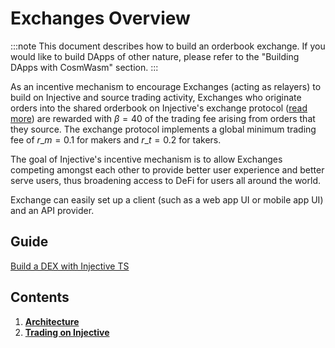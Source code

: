 # Exchanges Overview

:::note This document describes how to build an orderbook exchange. If you would like to build DApps of other nature, please refer to the "Building DApps with CosmWasm" section. :::

As an incentive mechanism to encourage Exchanges (acting as relayers) to build on Injective and source trading activity, Exchanges who originate orders into the shared orderbook on Injective's exchange protocol ([read more](../../modules/Injective/exchange/)) are rewarded with $\beta = 40%$ of the trading fee arising from orders that they source. The exchange protocol implements a global minimum trading fee of $r\_m=0.1%$ for makers and $r\_t=0.2%$ for takers.

The goal of Injective's incentive mechanism is to allow Exchanges competing amongst each other to provide better user experience and better serve users, thus broadening access to DeFi for users all around the world.

Exchange can easily set up a client (such as a web app UI or mobile app UI) and an API provider.

## Guide

[Build a DEX with Injective TS](https://github.com/InjectiveLabs/injective-ts/wiki/08BuildingDappsDex)

## Contents

1. [**Architecture**](01\_architecture.md)
2. [**Trading on Injective**](../../../docs/trade/)

